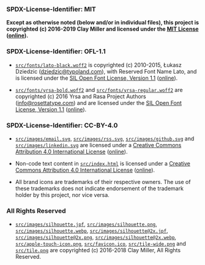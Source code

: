 ### SPDX-License-Identifier: MIT

**Except as otherwise noted (below and/or in individual files), this project is copyrighted (c) 2016-2019 Clay Miller and licensed under the [MIT License](LICENSE-MIT) ([online](https://opensource.org/licenses/MIT)).**

### SPDX-License-Identifier: OFL-1.1

- [`src/fonts/lato-black.woff2`](src/fonts/lato-black.woff2) is copyrighted (c) 2010-2015, Łukasz Dziedzic (dziedzic@typoland.com), with Reserved Font Name Lato, and is licensed under the [SIL Open Font License, Version 1.1](LICENSE-OFL-1.1) ([online](https://scripts.sil.org/OFL)).

- [`src/fonts/yrsa-bold.woff2`](src/fonts/yrsa-bold.woff2) and [`src/fonts/yrsa-regular.woff2`](src/fonts/yrsa-regular.woff2) are copyrighted (c) 2016 Yrsa and Rasa Project Authors (info@rosettatype.com) and are licensed under the [SIL Open Font License, Version 1.1](LICENSE-OFL-1.1) ([online](https://scripts.sil.org/OFL)).

### SPDX-License-Identifier: CC-BY-4.0

- [`src/images/email.svg`](src/images/email.svg), [`src/images/rss.svg`](src/images/rss.svg), [`src/images/github.svg`](src/images/github.svg) and [`src/images/linkedin.svg`](src/images/linkedin.svg) are licensed under a [Creative Commons Attribution 4.0 International License](LICENSE-CC-BY-4.0) ([online](https://creativecommons.org/licenses/by/4.0/legalcode)).

- Non-code text content in [`src/index.html`](src/index.html) is licensed under a [Creative Commons Attribution 4.0 International License](LICENSE-CC-BY-4.0) ([online](https://creativecommons.org/licenses/by/4.0/legalcode)).

- All brand icons are trademarks of their respective owners. The use of these trademarks does not indicate endorsement of the trademark holder by this project, nor vice versa.

### All Rights Reserved

- [`src/images/silhouette.jpf`](src/images/silhouette.jpf), [`src/images/silhouette.png`](src/images/silhouette.png), [`src/images/silhouette.webp`](src/images/silhouette.webp), [`src/images/silhouette@2x.jpf`](src/images/silhouette@2x.jpf), [`src/images/silhouette@2x.png`](src/images/silhouette@2x.png), [`src/images/silhouette@2x.webp`](src/images/silhouette@2x.webp), [`src/apple-touch-icon.png`](src/apple-touch-icon.png), [`src/favicon.ico`](src/favicon.ico), [`src/tile-wide.png`](src/tile-wide.png) and [`src/tile.png`](src/tile.png) are copyrighted (c) 2016-2018 Clay Miller, All Rights Reserved.
